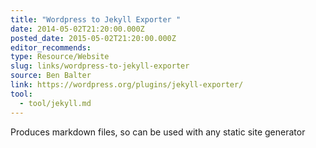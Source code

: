 ```yaml
---
title: "Wordpress to Jekyll Exporter "
date: 2014-05-02T21:20:00.000Z
posted_date: 2015-05-02T21:20:00.000Z
editor_recommends:
type: Resource/Website
slug: links/wordpress-to-jekyll-exporter
source: Ben Balter
link: https://wordpress.org/plugins/jekyll-exporter/
tool:
  - tool/jekyll.md
---
```

Produces markdown files, so can be used with any static site generator



